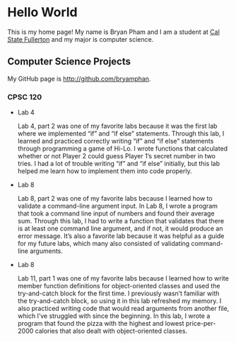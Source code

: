 # Hello World

This is my home page! My name is Bryan Pham and I am a student at [Cal State Fullerton](http://www.fullerton.edu/) and my major is computer science.

## Computer Science Projects

My GitHub page is http://github.com/bryamphan.

### CPSC 120

* Lab 4

    Lab 4, part 2 was one of my favorite labs because it was the first lab where we implemented “if” and “if else” statements. Through this lab, I learned and practiced correctly writing “if” and “if else” statements through programming a game of Hi-Lo. I wrote functions that calculated whether or not Player 2 could guess Player 1’s secret number in two tries. I had a lot of trouble writing “if” and “if else” initially, but this lab helped me learn how to implement them into code properly. 

* Lab 8

    Lab 8, part 2 was one of my favorite labs because I learned how to validate a command-line argument input. In Lab 8, I wrote a program that took a command line input of numbers and found their average sum. Through this lab, I had to write a function that validates that there is at least one command line argument, and if not, it would produce an error message. It’s also a favorite lab because it was helpful as a guide for my future labs, which many also consisted of validating command-line arguments. 

* Lab 8

    Lab 11, part 1 was one of my favorite labs because I learned how to write member function definitions for object-oriented classes and used the try-and-catch block for the first time. I previously wasn’t familiar with the try-and-catch block, so using it in this lab refreshed my memory. I also practiced writing code that would read arguments from another file, which I’ve struggled with since the beginning. In this lab, I wrote a program that found the pizza with the highest and lowest price-per-2000 calories that also dealt with object-oriented classes.